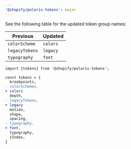 ```yaml
---
'@shopify/polaris-tokens': major
---
```


See the following table for the updated token group names:

| Previous       | Updated  |
| -------------- | -------- |
| `colorScheme`  | `colors` |
| `legacyTokens` | `legacy` |
| `typography`   | `font`   |

```diff
import {tokens} from '@shopify/polaris-tokens';

const tokens = {
  breakpoints,
- colorSchemes,
+ colors
  depth,
- legacyTokens,
+ legacy
  motion,
  shape,
  spacing,
- typography,
+ font,
  typography,
  zIndex,
}
```
